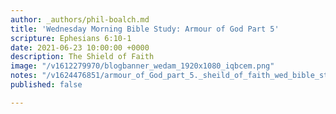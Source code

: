```yaml
---
author: _authors/phil-boalch.md
title: 'Wednesday Morning Bible Study: Armour of God Part 5'
scripture: Ephesians 6:10-1
date: 2021-06-23 10:00:00 +0000
description: The Shield of Faith
image: "/v1612279970/blogbanner_wedam_1920x1080_iqbcem.png"
notes: "/v1624476851/armour_of_God_part_5._sheild_of_faith_wed_bible_study_apsgc9.pdf"
published: false

---
```


